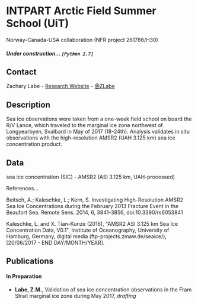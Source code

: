 # INTPART Arctic Field Summer School (UiT)
Norway-Canada-USA collaboration (NFR project 261786/H30)

##### Under construction... ```[Python 2.7]```

## Contact
Zachary Labe - [Research Website](http://sites.uci.edu/zlabe/) - [@ZLabe](https://twitter.com/ZLabe)

## Description
Sea ice observations were taken from a one-week field school on board the R/V Lance, which traveled to the marginal ice zone northwest of Longyearbyen, Svalbard in May of 2017 (18-24th). Analysis validates in situ observations with the high-resolution AMSR2 (UAH 3.125 km) sea ice concentration product.

## Data
sea ice concentration (SIC) - AMSR2 (ASI 3.125 km, UAH-processed)

References...

Beitsch, A.; Kaleschke, L.; Kern, S. Investigating High-Resolution AMSR2 Sea Ice Concentrations during the February 2013 Fracture Event in the Beaufort Sea. Remote Sens. 2014, 6, 3841-3856, doi:10.3390/rs6053841

Kaleschke, L. and X. Tian-Kunze (2016), "AMSR2 ASI 3.125 km Sea Ice Concentration Data, 
V0.1", Institute of Oceanography, University of Hamburg, Germany, digital media 
(ftp-projects.zmaw.de/seaice/), [20/06/2017 - END DAY/MONTH/YEAR].

## Publications
#### In Preparation 
+ **Labe, Z.M.**, Validation of sea ice concentration observations in the Fram Strait marginal ice zone during May 2017, *drafting*
